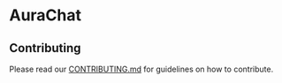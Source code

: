 # AuraChat

  ## Contributing

  Please read our [CONTRIBUTING.md](CONTRIBUTING.md) for guidelines on how to contribute.

